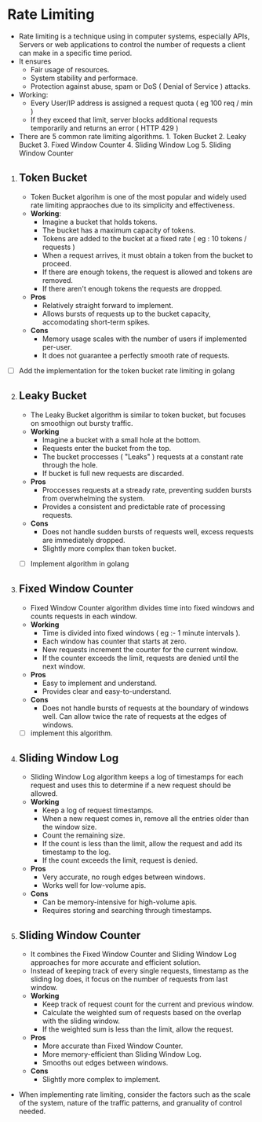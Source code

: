 # Rate Limiting
- Rate limiting is a technique using in computer systems, especially APIs, Servers or web applications to control the number of requests a client can make in a specific time period.
- It ensures
	- Fair usage of  resources.
	- System stability and performace.
	- Protection against abuse, spam or DoS ( Denial of Service ) attacks.
- Working:
	- Every User/IP address is assigned a request quota ( eg 100 req / min )
	- If they exceed that limit, server blocks additional requests temporarily and returns an error ( HTTP 429 )
- There are 5 common rate limiting algorithms.
		1. Token Bucket
		2. Leaky Bucket
		3. Fixed Window Counter
		4. Sliding Window Log
		5. Sliding Window Counter

1. ## Token Bucket
	- Token Bucket algorihm is one of the most popular and widely used rate limiting appraoches due to its simplicity and effectiveness.
	- **Working**:
		- Imagine a bucket that holds tokens.
		- The bucket has a maximum capacity of tokens.
		- Tokens are added to the bucket at a fixed rate ( eg : 10 tokens / requests )
		- When a request arrives, it must obtain a token from the bucket to proceed.
		- If there are enough tokens, the request is allowed and tokens are removed.
		- If there aren't enough tokens the requests are dropped.
	- **Pros**
		- Relatively straight forward to implement.
		- Allows bursts of requests up to the bucket capacity, accomodating short-term spikes.	
	- **Cons**
		- Memory usage scales with the number of users if implemented per-user.
		- It does not guarantee a perfectly smooth rate of requests.
- [ ] Add the implementation for the token bucket rate limiting in golang


2. ## Leaky Bucket
	- The Leaky Bucket algorithm is similar to token bucket, but focuses on smoothign out bursty traffic.
	- **Working**
		- Imagine a bucket with a small hole at the bottom.
		- Requests enter the bucket from the top.
		- The bucket proccesses ( "Leaks" ) requests at a constant rate through the hole.
		- If bucket is full new requests are discarded.
	- **Pros**
		- Proccesses requests at a stready rate, preventing sudden bursts from overwhelming the system.
		- Provides a consistent and predictable rate of processing requests.
	- **Cons**
		- Does not handle sudden bursts of requests well, excess requests are immediately dropped.
		- Slightly more complex than token bucket.
	- [ ] Implement algorithm in golang


3. ## Fixed Window Counter
	- Fixed Window Counter algorithm divides time into fixed windows and counts requests in each window.
	- **Working**
		- Time is divided into fixed windows ( eg :- 1 minute intervals ).
		- Each window has counter that starts at zero.
		- New requests increment the counter for the current window.
		- If the counter exceeds the limit, requests are denied until the next window.
	- **Pros**
		- Easy to implement and understand.
		- Provides clear and easy-to-understand.
	- **Cons**
		- Does not handle bursts of requests at the boundary of windows well. Can allow twice the rate of requests at the edges of windows.
	- [ ] implement this algorithm.

4. ## Sliding Window Log
	- Sliding Window Log algorithm keeps a log of timestamps for each request and uses this to determine if a new request should be allowed.
	- **Working**
		- Keep a log of request timestamps.
		- When a new request comes in, remove all the entries older than the window size.
		- Count the remaining size.
		- If the count is less than the limit, allow the request and add its timestamp to the log.
		- If the count exceeds the limit, request is denied.
	- **Pros**
		- Very accurate, no rough edges between windows.
		- Works well for low-volume apis.
	- **Cons**
		- Can be memory-intensive for high-volume apis.
		- Requires storing and searching through timestamps.

5. ## Sliding Window Counter
	- It combines the Fixed Window Counter and Sliding Window Log approaches for more accurate and efficient solution.
	- Instead of keeping track of every single requests, timestamp as the sliding log does, it focus on the number of requests from last window.
	- **Working**
		- Keep track of request count for the current and previous window.
		- Calculate the weighted sum of requests based on the overlap with the sliding window.
		- If the weighted sum is less than the limit, allow the request.
	- **Pros**
		- More accurate than Fixed Window Counter.
		- More memory-efficient than Sliding Window Log. 
		- Smooths out edges between windows.
	- **Cons**
		- Slightly more complex to implement.

- When implementing rate limiting, consider the factors such as the scale of the system, nature of the traffic patterns, and granuality of control needed.
